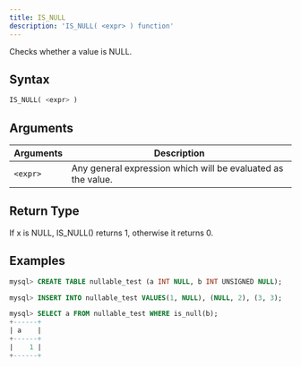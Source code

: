 ```yaml
---
title: IS_NULL
description: 'IS_NULL( <expr> ) function'
---
```


Checks whether a value is NULL.

## Syntax

```sql
IS_NULL( <expr> )
```

## Arguments

| Arguments   | Description |
| ----------- | ----------- |
| `<expr>` | Any general expression which will be evaluated as the value.

## Return Type

If x is NULL, IS_NULL() returns 1, otherwise it returns 0.

## Examples

```sql
mysql> CREATE TABLE nullable_test (a INT NULL, b INT UNSIGNED NULL);

mysql> INSERT INTO nullable_test VALUES(1, NULL), (NULL, 2), (3, 3);

mysql> SELECT a FROM nullable_test WHERE is_null(b);
+------+
| a    |
+------+
|    1 |
+------+
```
